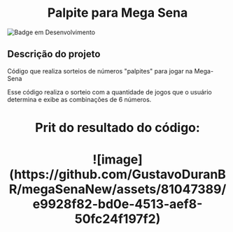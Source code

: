 <h1 align="center"> Palpite para Mega Sena </h1>

![Badge em Desenvolvimento](http://img.shields.io/static/v1?label=STATUS&message=EM%20DESENVOLVIMENTO&color=GREEN&style=for-the-badge)

## Descrição do projeto 

Código que realiza sorteios de números "palpites" para jogar na Mega-Sena

Esse código realiza  o sorteio com a quantidade de jogos que o usuário determina
e exibe as combinações de 6 números.

<h1 align="center"> Prit do resultado do código: </h1>


<h1 align="center"> ![image](https://github.com/GustavoDuranBR/megaSenaNew/assets/81047389/e9928f82-bd0e-4513-aef8-50fc24f197f2) </h1>
